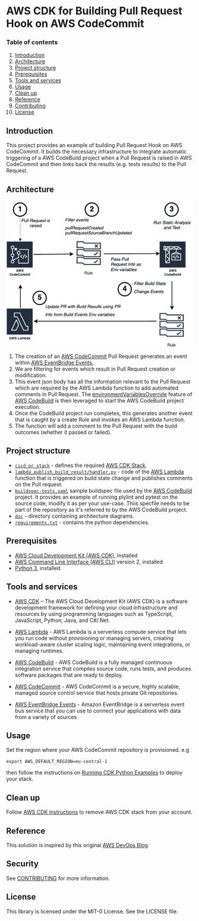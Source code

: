 # AWS CDK for Building Pull Request Hook on AWS CodeCommit
### Table of contents
1. [Introduction](#introduction)
2. [Architecture](#architecture)
3. [Project structure](#project-structure)
4. [Prerequisites](#prerequisites)
5. [Tools and services](#tools-and-services)
6. [Usage](#usage)
7. [Clean up](#clean-up)
8. [Reference](#reference)
9. [Contributing](#security)
10. [License](#license)

## Introduction
This project provides an example of building Pull Request Hook on AWS CodeCommit. 
It builds the necessary infrastructure to integrate automatic triggering of a AWS CodeBuild project when a Pull Request is raised in AWS CodeCommit and then links back the results (e.g. tests results) to the Pull Request.

## Architecture
![architecture](doc/architecture.png)

1. The creation of an [AWS CodeCommit](https://aws.amazon.com/codecommit/) Pull Request generates an event within [AWS EventBridge Events](https://docs.aws.amazon.com/eventbridge/latest/userguide/eb-events.html), 
2. We are filtering for events which result in Pull Request creation or modification. 
3. This event json body has all the information relevant to the Pull Request which are required by the AWS Lambda function to add automated comments in Pull Request. 
The [environmentVariablesOverride](https://docs.aws.amazon.com/codebuild/latest/APIReference/API_StartBuild.html#CodeBuild-StartBuild-request-environmentVariablesOverride) feature of [AWS CodeBuild](https://aws.amazon.com/codebuild/) is then leveraged to start the AWS CodeBuild project execution.
4. Once the CodeBuild project run completes, this generates another event that is caught by a create Rule and invokes an AWS Lambda function.
 5. The function will add a comment to the Pull Request with the build outcomes (whether it passed or failed).
## Project structure
* [`cicd_pr_stack`](cicd_pr_stack.py) - defines the required [AWS CDK Stack](https://docs.aws.amazon.com/cdk/latest/guide/stacks.html).
* [`lambda_publish_build_result/handler.py`](lambda_publish_build_result/handler.py) - code of the [AWS Lambda](https://aws.amazon.com/lambda/) function that is triggered on build state change and publishes comments on the Pull request.
* [`buildspec-tests.yaml`](buildspec-tests.yaml) sample buildspec file used by the [AWS CodeBuild](https://aws.amazon.com/codebuild/) project. It provides an example of running plylint and pytest on the source code, modify it as per your use-case. Thiis specfile needs to be part of the repository as it's referred to by the AWS CodeBuild project.
* [`doc`](doc) - directory containing architecture diagrams.
* [`requirements.txt`](requirements.txt) - contains the python dependencies.

## Prerequisites
* [AWS Cloud Development Kit (AWS CDK)](https://docs.aws.amazon.com/cdk/latest/guide/getting_started.html), installed
* [AWS Command Line Interface (AWS CLI)](https://docs.aws.amazon.com/cli/latest/userguide/install-cliv2.html) version 2, installed
* [Python 3](https://www.python.org/downloads/), installed

## Tools and services
* [AWS CDK](https://aws.amazon.com/cdk/) – The AWS Cloud Development Kit (AWS CDK) is a software development framework for defining your cloud infrastructure and resources by using programming languages such as TypeScript, JavaScript, Python, Java, and C#/.Net.
* [AWS Lambda](https://aws.amazon.com/lambda/) -  AWS Lambda is a serverless compute service that lets you run code without provisioning or managing servers, creating workload-aware cluster scaling logic, maintaining event integrations, or managing runtimes.
* [AWS CodeBuild](https://aws.amazon.com/codebuild/) - AWS CodeBuild is a fully managed continuous integration service that compiles source code, runs tests, and produces software packages that are ready to deploy.
* [AWS CodeCommit](https://aws.amazon.com/codecommit/) - AWS CodeCommit is a secure, highly scalable, managed source control service that hosts private Git repositories.

* [AWS EventBridge Events](https://docs.aws.amazon.com/eventbridge/latest/userguide/eb-events.html) - Amazon EventBridge is a serverless event bus service that you can use to connect your applications with data from a variety of sources

## Usage 
Set the region where your AWS CodeCommit repository is provisioned.
e.g
```
export AWS_DEFAULT_REGION=eu-central-1
```

then follow the instructions on [Running CDK Python Examples](https://github.com/aws-samples/aws-cdk-examples/tree/master/python#running-examples) to deploy your stack.

## Clean up
Follow [AWS CDK instructions](https://docs.aws.amazon.com/cdk/latest/guide/hello_world.html#hello_world_tutorial_destroy) to remove AWS CDK stack from your account.

## Reference
This solution is inspired by this original [AWS DevOps Blog](https://aws.amazon.com/blogs/devops/validating-aws-codecommit-pull-requests-with-aws-codebuild-and-aws-lambda/)

## Security

See [CONTRIBUTING](CONTRIBUTING.md#security-issue-notifications) for more information.

## License

This library is licensed under the MIT-0 License. See the LICENSE file.